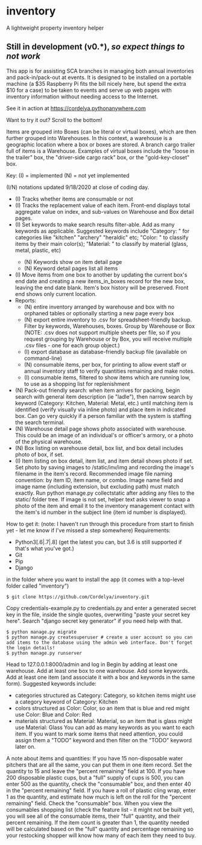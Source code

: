 # inventory
A lightweight property inventory helper

## Still in development (v0.\*), *so expect things to not work*

This app is for assisting SCA branches in managing both annual inventories and pack-in/pack-out at events. It is designed to be installed on a portable machine (a $35 Raspberry Pi fits the bill nicely here, but spend the extra $10 for a case) to be taken to events and serve up web pages with inventory information without needing access to the Internet.

See it in action at https://cordelya.pythonanywhere.com

Want to try it out? Scroll to the bottom!

Items are grouped into Boxes (can be literal or virtual boxes), which are then further grouped into Warehouses. In this context, a warehouse is a geographic location where a box or boxes are stored. A branch cargo trailer full of items is a Warehouse. Examples of virtual boxes include the "loose in the trailer" box, the "driver-side cargo rack" box, or the "gold-key-closet" box. 

Key: (I) = implemented
     (N) = not yet implemented

(I/N) notations updated 9/18/2020 at close of coding day.

* (I) Tracks whether items are consumable or not
* (I) Tracks the replacement value of each item. Front-end displays total aggregate value on index, and sub-values on Warehouse and Box detail pages.
* (I) Set keywords to make search results filter-able. Add as many keywords as applicable. Suggested keywords include "Category: <category>" for categories like "kitchen" "archery" "heraldic" etc; "Color: <color>" to classify items by their main color(s); "Material: <material>" to classify by material (glass, metal, plastic, etc)
  * (N) Keywords show on item detail page
  * (N) Keyword detail pages list all items
* (I) Move items from one box to another by updating the current box's end date and creating a new items_in_boxes record for the new box, leaving the end date blank. Item's box history will be preserved. Front end shows only current location.
* Reports: 
  * (N) entire inventory arranged by warehouse and box with no orphaned tables or optionally starting a new page every box
  * (N) export entire inventory to .csv for spreadsheet-friendly backup. Filter by keywords, Warehouses, boxes. Group by Warehouse or Box (NOTE: .csv does not support multiple sheets per file, so if you request grouping by Warehouse or by Box, you will receive multiple .csv files - one for each group object.)
  * (I) export database as database-friendly backup file (available on command-line)
  * (N) consumable items, per box, for printing to allow event staff or annual inventory staff to verify quantities remaining and make notes.
  * (I) consumable items, filtered to show items which are running low, to use as a shopping list for replenishment
* (N) Pack-out friendly search: when item arrives for packing, begin search with general item description (ie "ladle"), then narrow search by keyword (Category: Kitchen, Material: Metal, etc.) until matching item is identified (verify visually via inline photo) and place item in indicated box. Can go very quickly if a person familiar with the system is staffing the search terminal.
 * (N) Warehouse detail page shows photo associated with warehouse. This could be an image of an individual's or officer's armory, or a photo of the physical warehouse.
 * (N) Box listing on warehouse detail, box list, and box detail includes photo of box, if set.
 * (I) Item listing on box detail, item list, and item detail shows photo if set. Set photo by saving images to /static/inv/img and recording the image's filename in the item's record. Recommended image file naming convention: by item ID, item name, or combo. Image name field and image name (including extension, but excluding path) must match exactly. Run python manage.py collectstatic after adding any files to the static/ folder tree. If image is not set, helper text asks viewer to snap a photo of the item and email it to the inventory management contact with the item's id number in the subject line (item id number is displayed).
 
 How to get it: (note: I haven't run through this procedure from start to finish yet - let me know if I've missed a step somewhere)
 Requirements: 
 * Python3[.6|.7|.8] (get the latest you can, but 3.6 is still supported if that's what you've got.)
 * Git
 * Pip
 * Django
 
 in the folder where you want to install the app (it comes with a top-level folder called "inventory")
 
 ````
 $ git clone https://github.com/Cordelya/inventory.git
 ````
 
Copy credentials-example.py to credentials.py and enter a generated secret key in the file, inside the single quotes, overwriting "paste your secret key here". Search "django secret key generator" if you need help with that.

````
$ python manage.py migrate
$ python manage.py createsuperuser # create a user account so you can add items to the database using the admin web interface. Don't forget the login details!
$ python manage.py runserver
````

Head to 127.0.0.1:8000/admin and log in
Begin by adding at least one warehouse. Add at least one box to one warehouse. Add some keywords. Add at least one item (and associate it with a box and keywords in the same form).
Suggested keywords include:
* categories structured as Category: Category, so kitchen items might use a category keyword of Category: Kitchen
* colors structured as Color: Color, so an item that is blue and red might use Color: Blue and Color: Red
* materials structured as Material: Material, so an item that is glass might use Material: Glass
You can add as many keywords as you want to each item. If you want to mark some items that need attention, you could assign them a "TODO" keyword and then filter on the "TODO" keyword later on.

A note about items and quantities:
If you have 15 non-disposable water pitchers that are all the same, you can put them in one item record. Set the quantity to 15 and leave the "percent remaining" field at 100. 
If you have 200 disposable plastic cups, but a "full" supply of cups is 500, you can enter 500 as the quantity, check the "consumable" box, and then enter 40 in the "percent remaining" field. 
If you have a roll of plastic cling wrap, enter 1 as the quantity, and estimate how much is left on the roll for the "percent remaining" field. Check the "consumable" box.
When you view the consumables shopping list (check the feature list - it might not be built yet), you will see all of the consumable items, their "full" quantity, and their percent remaining. If the item count is greater than 1, the quantity needed will be calculated based on the "full" quantity and percentage remaining so your restocking shopper will know how many of each item they need to buy.
